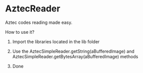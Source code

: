 # AztecReader
Aztec codes reading made easy.

How to use it?

1) Import the libraries located in the lib folder

2) Use the AztecSimpleReader.getString(aBufferedImage) and AztecSimpleReader.getBytesArray(aBufferedImage) methods

3) Done
